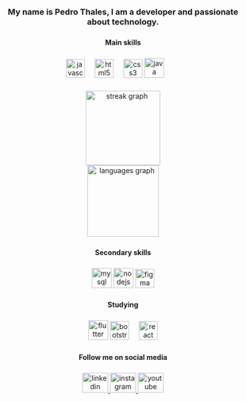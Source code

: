 <h3 align="center">My name is Pedro Thales, I am a developer and passionate about technology.</h3>

###

<h4 align="center">Main skills</h4>

###

<div align="center">
  <img src="https://cdn.jsdelivr.net/gh/devicons/devicon/icons/javascript/javascript-plain.svg" height="38" alt="javascript logo"  />
  <img width="12" />
  <img src="https://cdn.jsdelivr.net/gh/devicons/devicon/icons/html5/html5-original.svg" height="38" alt="html5 logo"  />
  <img width="12" />
  <img src="https://cdn.jsdelivr.net/gh/devicons/devicon/icons/css3/css3-original.svg" height="38" alt="css3 logo"  />
  <img src="https://cdn.jsdelivr.net/gh/devicons/devicon/icons/java/java-original.svg" height="40" alt="java logo"  />
  <img width="12" />
  <img width="12" />
</div>

###

<div align="center">
  <img src="https://streak-stats.demolab.com?user=PedroThalesSP&locale=en&mode=daily&theme=dracula&hide_border=false&border_radius=5&order=3" height="150" alt="streak graph" /> <br>
  <img src="https://github-readme-stats.vercel.app/api/top-langs?username=PedroThalesSP&locale=en&hide_title=true&layout=compact&card_width=320&langs_count=4&theme=dracula&hide_border=true&order=2" height="144" alt="languages graph"  />
</div>

###

<h4 align="center">Secondary skills</h4>

###

<div align="center">
  <img src="https://cdn.jsdelivr.net/gh/devicons/devicon/icons/mysql/mysql-original.svg" height="40" alt="mysql logo"  />
  <img src="https://cdn.jsdelivr.net/gh/devicons/devicon/icons/nodejs/nodejs-original.svg" height="40" alt="nodejs logo"  />
  <img src="https://cdn.jsdelivr.net/gh/devicons/devicon/icons/figma/figma-original.svg" height="38" alt="figma logo"  />
</div>

###

<h4 align="center">Studying</h4>

###

<div align="center">
  <img width="12" />
  <img src="https://cdn.jsdelivr.net/gh/devicons/devicon/icons/flutter/flutter-original.svg" height="40" alt="flutter logo"  />
  <img src="https://cdn.jsdelivr.net/gh/devicons/devicon/icons/bootstrap/bootstrap-original.svg" height="38" alt="bootstrap logo"  />
  <img width="12" />
  <img src="https://cdn.jsdelivr.net/gh/devicons/devicon/icons/react/react-original.svg" height="38" alt="react logo"  />
  <img width="12" />
</div>

###

<h4 align="center">Follow me on social media</h4>

###

<div align="center">
  <a href="https://www.linkedin.com/in/pedro-thales-b8b0b8229/" target="_blank">
    <img src="https://raw.githubusercontent.com/maurodesouza/profile-readme-generator/master/src/assets/icons/social/linkedin/default.svg" width="52" height="40" alt="linkedin logo"  />
  </a>
  <a href="https://www.instagram.com/pedrothalessp/" target="_blank">
    <img src="https://raw.githubusercontent.com/maurodesouza/profile-readme-generator/master/src/assets/icons/social/instagram/default.svg" width="52" height="40" alt="instagram logo"  />
  </a>
  <a href="https://www.youtube.com/channel/UCmMVGEGAOfHv4vDNA--SKGA" target="_blank">
    <img src="https://raw.githubusercontent.com/maurodesouza/profile-readme-generator/master/src/assets/icons/social/youtube/default.svg" width="52" height="40" alt="youtube logo"  />
  </a>
</div>

###
